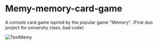 # Memy-memory-card-game
A console card game ispired by the popular game "Memory". (First duo project for university class, bad code)


![TextMemy](https://user-images.githubusercontent.com/93008765/168417554-e8de2c86-99fc-4e3e-b268-53dfd61c4c8f.PNG)
